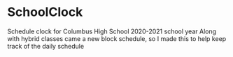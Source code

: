 # SchoolClock

Schedule clock for Columbus High School 2020-2021 school year
Along with hybrid classes came a new block schedule, so I made this to help keep track of the daily schedule
